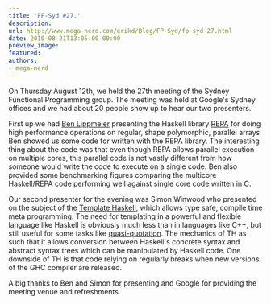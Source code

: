 ```yaml
---
title: 'FP-Syd #27.'
description:
url: http://www.mega-nerd.com/erikd/Blog/FP-Syd/fp-syd-27.html
date: 2010-08-21T13:05:00-00:00
preview_image:
featured:
authors:
- mega-nerd
---
```




<p>
On Thursday August 12th, we held the 27th meeting of the Sydney Functional
Programming group.
The meeting was held at Google's Sydney offices and we had about 20 people show
up to hear our two presenters.
</p>

<p>
First up we had
	<a href="http://www.cse.unsw.edu.au/~benl/">
	Ben Lippmeier</a>
presenting the Haskell library
	<a href="http://hackage.haskell.org/package/repa">REPA</a>
for doing high performance operations on regular, shape polymorphic, parallel
arrays.
Ben showed us some code for written with the REPA library.
The interesting thing about the code was that even though REPA allows parallel
execution on multiple cores, this parallel code is not vastly different from
how someone would write the code to execute on a single code.
Ben also provided some benchmarking figures comparing the multicore Haskell/REPA
code performing well against single core code written in C.
</p>

<p>
Our second presenter for the evening was Simon Winwood who presented on the
subject of the
	<a href="http://www.haskell.org/haskellwiki/Template_Haskell">
	Template Haskell</a>,
which allows type safe, compile time meta programming.
The need for templating in a powerful and flexible language like Haskell is
obviously much less than in languages like C++, but still useful for some tasks
like
	<a href="http://www.haskell.org/ghc/docs/6.12.2/html/users_guide/template-haskell.html#th-quasiquotation">
	quasi-quotation</a>.
The mechanics of TH as such that it allows conversion between Haskell's concrete
syntax and abstract syntax trees which can be manipulated by Haskell code.
One downside of TH is that code relying on regularly breaks when new versions
of the GHC compiler are released.
</p>

<p>
A big thanks to Ben and Simon for presenting and Google for providing the
meeting venue and refreshments.
</p>



